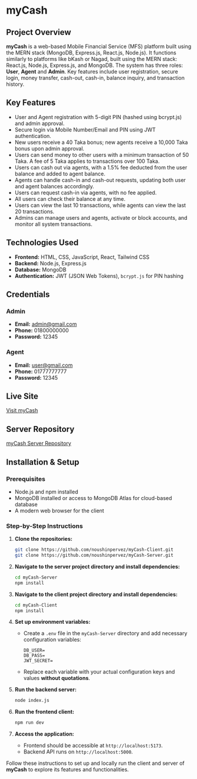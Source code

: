 # myCash

## Project Overview

**myCash** is a web-based Mobile Financial Service (MFS) platform built using the MERN stack (MongoDB, Express.js, React.js, Node.js). It functions similarly to platforms like bKash or Nagad, built using the MERN stack: React.js, Node.js, Express.js, and MongoDB. The system has three roles: **User**, **Agent** and **Admin**. Key features include user registration, secure login, money transfer, cash-out, cash-in, balance inquiry, and transaction history.

## Key Features

- User and Agent registration with 5-digit PIN (hashed using bcrypt.js) and admin approval.
- Secure login via Mobile Number/Email and PIN using JWT authentication.
- New users receive a 40 Taka bonus; new agents receive a 10,000 Taka bonus upon admin approval.
- Users can send money to other users with a minimum transaction of 50 Taka. A fee of 5 Taka applies to transactions over 100 Taka.
- Users can cash out via agents, with a 1.5% fee deducted from the user balance and added to agent balance.
- Agents can handle cash-in and cash-out requests, updating both user and agent balances accordingly.
- Users can request cash-in via agents, with no fee applied.
- All users can check their balance at any time.
- Users can view the last 10 transactions, while agents can view the last 20 transactions.
- Admins can manage users and agents, activate or block accounts, and monitor all system transactions.

## Technologies Used
- **Frontend:** HTML, CSS, JavaScript, React, Tailwind CSS
- **Backend:** Node.js, Express.js
- **Database:** MongoDB
- **Authentication:** JWT (JSON Web Tokens), `bcrypt.js` for PIN hashing

## Credentials
### Admin
- **Email:** admin@gmail.com
- **Phone:** 01800000000
- **Password:** 12345

### Agent
- **Email:** user@gmail.com
- **Phone:** 01777777777
- **Password:** 12345

## Live Site
[Visit myCash](https://mycash-mfs.netlify.app/)

## Server Repository
[myCash Server Repository](https://github.com/noushinpervez/myCash-Server)

## Installation & Setup

### Prerequisites
- Node.js and npm installed
- MongoDB installed or access to MongoDB Atlas for cloud-based database
- A modern web browser for the client

### Step-by-Step Instructions

1. **Clone the repositories:**
   ```bash
   git clone https://github.com/noushinpervez/myCash-Client.git
   git clone https://github.com/noushinpervez/myCash-Server.git
   ```

2. **Navigate to the server project directory and install dependencies:**
   ```bash
   cd myCash-Server
   npm install
   ```

3. **Navigate to the client project directory and install dependencies:**
   ```bash
   cd myCash-Client
   npm install
   ```
   
4. **Set up environment variables:**
   - Create a `.env` file in the `myCash-Server` directory and add necessary configuration variables:
     ```env
     DB_USER=
     DB_PASS=
     JWT_SECRET=
     ```
   - Replace each variable with your actual configuration keys and values **without quotations**.

5. **Run the backend server:**
   ```bash
   node index.js
   ```

6. **Run the frontend client:**
   ```bash
   npm run dev
   ```

7. **Access the application:**
   - Frontend should be accessible at `http://localhost:5173`.
   - Backend API runs on `http://localhost:5000`.

Follow these instructions to set up and locally run the client and server of **myCash** to explore its features and functionalities.